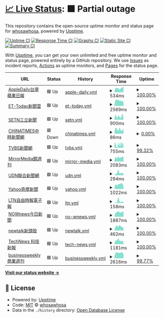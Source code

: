 # [📈 Live Status](https://whosawhosa.github.io/upptime): <!--live status--> **🟧 Partial outage**

This repository contains the open-source uptime monitor and status page for [whosawhosa](https://whosawhosa.github.io/upptime), powered by [Upptime](https://github.com/upptime/upptime).

[![Uptime CI](https://github.com/whosawhosa/upptime/workflows/Uptime%20CI/badge.svg)](https://github.com/whosawhosa/upptime/actions?query=workflow%3A%22Uptime+CI%22)
[![Response Time CI](https://github.com/whosawhosa/upptime/workflows/Response%20Time%20CI/badge.svg)](https://github.com/whosawhosa/upptime/actions?query=workflow%3A%22Response+Time+CI%22)
[![Graphs CI](https://github.com/whosawhosa/upptime/workflows/Graphs%20CI/badge.svg)](https://github.com/whosawhosa/upptime/actions?query=workflow%3A%22Graphs+CI%22)
[![Static Site CI](https://github.com/whosawhosa/upptime/workflows/Static%20Site%20CI/badge.svg)](https://github.com/whosawhosa/upptime/actions?query=workflow%3A%22Static+Site+CI%22)
[![Summary CI](https://github.com/whosawhosa/upptime/workflows/Summary%20CI/badge.svg)](https://github.com/whosawhosa/upptime/actions?query=workflow%3A%22Summary+CI%22)

With [Upptime](https://upptime.js.org), you can get your own unlimited and free uptime monitor and status page, powered entirely by a GitHub repository. We use [Issues](https://github.com/whosawhosa/upptime/issues) as incident reports, [Actions](https://github.com/whosawhosa/upptime/actions) as uptime monitors, and [Pages](https://whosawhosa.github.io/upptime) for the status page.

<!--start: status pages-->
<!-- This summary is generated by Upptime (https://github.com/upptime/upptime) -->
<!-- Do not edit this manually, your changes will be overwritten -->
<!-- prettier-ignore -->
| URL | Status | History | Response Time | Uptime |
| --- | ------ | ------- | ------------- | ------ |
| <img alt="" src="https://icons.duckduckgo.com/ip3/tw.appledaily.com.ico" height="13"> [AppleDaily台灣蘋果日報](https://tw.appledaily.com) | 🟩 Up | [apple-daily.yml](https://github.com/whosawhosa/upptime/commits/HEAD/history/apple-daily.yml) | <details><summary><img alt="Response time graph" src="./graphs/apple-daily/response-time-week.png" height="20"> 534ms</summary><br><a href="https://news.drekay.com/history/apple-daily"><img alt="Response time 1194" src="https://img.shields.io/endpoint?url=https%3A%2F%2Fraw.githubusercontent.com%2Fwhosawhosa%2Fupptime%2FHEAD%2Fapi%2Fapple-daily%2Fresponse-time.json"></a><br><a href="https://news.drekay.com/history/apple-daily"><img alt="24-hour response time 780" src="https://img.shields.io/endpoint?url=https%3A%2F%2Fraw.githubusercontent.com%2Fwhosawhosa%2Fupptime%2FHEAD%2Fapi%2Fapple-daily%2Fresponse-time-day.json"></a><br><a href="https://news.drekay.com/history/apple-daily"><img alt="7-day response time 534" src="https://img.shields.io/endpoint?url=https%3A%2F%2Fraw.githubusercontent.com%2Fwhosawhosa%2Fupptime%2FHEAD%2Fapi%2Fapple-daily%2Fresponse-time-week.json"></a><br><a href="https://news.drekay.com/history/apple-daily"><img alt="30-day response time 578" src="https://img.shields.io/endpoint?url=https%3A%2F%2Fraw.githubusercontent.com%2Fwhosawhosa%2Fupptime%2FHEAD%2Fapi%2Fapple-daily%2Fresponse-time-month.json"></a><br><a href="https://news.drekay.com/history/apple-daily"><img alt="1-year response time 1645" src="https://img.shields.io/endpoint?url=https%3A%2F%2Fraw.githubusercontent.com%2Fwhosawhosa%2Fupptime%2FHEAD%2Fapi%2Fapple-daily%2Fresponse-time-year.json"></a></details> | <details><summary><a href="https://news.drekay.com/history/apple-daily">100.00%</a></summary><a href="https://news.drekay.com/history/apple-daily"><img alt="All-time uptime 73.18%" src="https://img.shields.io/endpoint?url=https%3A%2F%2Fraw.githubusercontent.com%2Fwhosawhosa%2Fupptime%2FHEAD%2Fapi%2Fapple-daily%2Fuptime.json"></a><br><a href="https://news.drekay.com/history/apple-daily"><img alt="24-hour uptime 100.00%" src="https://img.shields.io/endpoint?url=https%3A%2F%2Fraw.githubusercontent.com%2Fwhosawhosa%2Fupptime%2FHEAD%2Fapi%2Fapple-daily%2Fuptime-day.json"></a><br><a href="https://news.drekay.com/history/apple-daily"><img alt="7-day uptime 100.00%" src="https://img.shields.io/endpoint?url=https%3A%2F%2Fraw.githubusercontent.com%2Fwhosawhosa%2Fupptime%2FHEAD%2Fapi%2Fapple-daily%2Fuptime-week.json"></a><br><a href="https://news.drekay.com/history/apple-daily"><img alt="30-day uptime 100.00%" src="https://img.shields.io/endpoint?url=https%3A%2F%2Fraw.githubusercontent.com%2Fwhosawhosa%2Fupptime%2FHEAD%2Fapi%2Fapple-daily%2Fuptime-month.json"></a><br><a href="https://news.drekay.com/history/apple-daily"><img alt="1-year uptime 52.56%" src="https://img.shields.io/endpoint?url=https%3A%2F%2Fraw.githubusercontent.com%2Fwhosawhosa%2Fupptime%2FHEAD%2Fapi%2Fapple-daily%2Fuptime-year.json"></a></details>
| <img alt="" src="https://icons.duckduckgo.com/ip3/www.ettoday.net.ico" height="13"> [ET-Today新聞雲](https://www.ettoday.net/) | 🟩 Up | [et-today.yml](https://github.com/whosawhosa/upptime/commits/HEAD/history/et-today.yml) | <details><summary><img alt="Response time graph" src="./graphs/et-today/response-time-week.png" height="20"> 2569ms</summary><br><a href="https://news.drekay.com/history/et-today"><img alt="Response time 2046" src="https://img.shields.io/endpoint?url=https%3A%2F%2Fraw.githubusercontent.com%2Fwhosawhosa%2Fupptime%2FHEAD%2Fapi%2Fet-today%2Fresponse-time.json"></a><br><a href="https://news.drekay.com/history/et-today"><img alt="24-hour response time 1920" src="https://img.shields.io/endpoint?url=https%3A%2F%2Fraw.githubusercontent.com%2Fwhosawhosa%2Fupptime%2FHEAD%2Fapi%2Fet-today%2Fresponse-time-day.json"></a><br><a href="https://news.drekay.com/history/et-today"><img alt="7-day response time 2569" src="https://img.shields.io/endpoint?url=https%3A%2F%2Fraw.githubusercontent.com%2Fwhosawhosa%2Fupptime%2FHEAD%2Fapi%2Fet-today%2Fresponse-time-week.json"></a><br><a href="https://news.drekay.com/history/et-today"><img alt="30-day response time 2445" src="https://img.shields.io/endpoint?url=https%3A%2F%2Fraw.githubusercontent.com%2Fwhosawhosa%2Fupptime%2FHEAD%2Fapi%2Fet-today%2Fresponse-time-month.json"></a><br><a href="https://news.drekay.com/history/et-today"><img alt="1-year response time 2134" src="https://img.shields.io/endpoint?url=https%3A%2F%2Fraw.githubusercontent.com%2Fwhosawhosa%2Fupptime%2FHEAD%2Fapi%2Fet-today%2Fresponse-time-year.json"></a></details> | <details><summary><a href="https://news.drekay.com/history/et-today">100.00%</a></summary><a href="https://news.drekay.com/history/et-today"><img alt="All-time uptime 99.99%" src="https://img.shields.io/endpoint?url=https%3A%2F%2Fraw.githubusercontent.com%2Fwhosawhosa%2Fupptime%2FHEAD%2Fapi%2Fet-today%2Fuptime.json"></a><br><a href="https://news.drekay.com/history/et-today"><img alt="24-hour uptime 100.00%" src="https://img.shields.io/endpoint?url=https%3A%2F%2Fraw.githubusercontent.com%2Fwhosawhosa%2Fupptime%2FHEAD%2Fapi%2Fet-today%2Fuptime-day.json"></a><br><a href="https://news.drekay.com/history/et-today"><img alt="7-day uptime 100.00%" src="https://img.shields.io/endpoint?url=https%3A%2F%2Fraw.githubusercontent.com%2Fwhosawhosa%2Fupptime%2FHEAD%2Fapi%2Fet-today%2Fuptime-week.json"></a><br><a href="https://news.drekay.com/history/et-today"><img alt="30-day uptime 100.00%" src="https://img.shields.io/endpoint?url=https%3A%2F%2Fraw.githubusercontent.com%2Fwhosawhosa%2Fupptime%2FHEAD%2Fapi%2Fet-today%2Fuptime-month.json"></a><br><a href="https://news.drekay.com/history/et-today"><img alt="1-year uptime 99.99%" src="https://img.shields.io/endpoint?url=https%3A%2F%2Fraw.githubusercontent.com%2Fwhosawhosa%2Fupptime%2FHEAD%2Fapi%2Fet-today%2Fuptime-year.json"></a></details>
| <img alt="" src="https://icons.duckduckgo.com/ip3/www.setn.com.ico" height="13"> [SETN三立新聞](https://www.setn.com/) | 🟩 Up | [setn.yml](https://github.com/whosawhosa/upptime/commits/HEAD/history/setn.yml) | <details><summary><img alt="Response time graph" src="./graphs/setn/response-time-week.png" height="20"> 900ms</summary><br><a href="https://news.drekay.com/history/setn"><img alt="Response time 647" src="https://img.shields.io/endpoint?url=https%3A%2F%2Fraw.githubusercontent.com%2Fwhosawhosa%2Fupptime%2FHEAD%2Fapi%2Fsetn%2Fresponse-time.json"></a><br><a href="https://news.drekay.com/history/setn"><img alt="24-hour response time 318" src="https://img.shields.io/endpoint?url=https%3A%2F%2Fraw.githubusercontent.com%2Fwhosawhosa%2Fupptime%2FHEAD%2Fapi%2Fsetn%2Fresponse-time-day.json"></a><br><a href="https://news.drekay.com/history/setn"><img alt="7-day response time 900" src="https://img.shields.io/endpoint?url=https%3A%2F%2Fraw.githubusercontent.com%2Fwhosawhosa%2Fupptime%2FHEAD%2Fapi%2Fsetn%2Fresponse-time-week.json"></a><br><a href="https://news.drekay.com/history/setn"><img alt="30-day response time 1078" src="https://img.shields.io/endpoint?url=https%3A%2F%2Fraw.githubusercontent.com%2Fwhosawhosa%2Fupptime%2FHEAD%2Fapi%2Fsetn%2Fresponse-time-month.json"></a><br><a href="https://news.drekay.com/history/setn"><img alt="1-year response time 678" src="https://img.shields.io/endpoint?url=https%3A%2F%2Fraw.githubusercontent.com%2Fwhosawhosa%2Fupptime%2FHEAD%2Fapi%2Fsetn%2Fresponse-time-year.json"></a></details> | <details><summary><a href="https://news.drekay.com/history/setn">100.00%</a></summary><a href="https://news.drekay.com/history/setn"><img alt="All-time uptime 100.00%" src="https://img.shields.io/endpoint?url=https%3A%2F%2Fraw.githubusercontent.com%2Fwhosawhosa%2Fupptime%2FHEAD%2Fapi%2Fsetn%2Fuptime.json"></a><br><a href="https://news.drekay.com/history/setn"><img alt="24-hour uptime 100.00%" src="https://img.shields.io/endpoint?url=https%3A%2F%2Fraw.githubusercontent.com%2Fwhosawhosa%2Fupptime%2FHEAD%2Fapi%2Fsetn%2Fuptime-day.json"></a><br><a href="https://news.drekay.com/history/setn"><img alt="7-day uptime 100.00%" src="https://img.shields.io/endpoint?url=https%3A%2F%2Fraw.githubusercontent.com%2Fwhosawhosa%2Fupptime%2FHEAD%2Fapi%2Fsetn%2Fuptime-week.json"></a><br><a href="https://news.drekay.com/history/setn"><img alt="30-day uptime 100.00%" src="https://img.shields.io/endpoint?url=https%3A%2F%2Fraw.githubusercontent.com%2Fwhosawhosa%2Fupptime%2FHEAD%2Fapi%2Fsetn%2Fuptime-month.json"></a><br><a href="https://news.drekay.com/history/setn"><img alt="1-year uptime 100.00%" src="https://img.shields.io/endpoint?url=https%3A%2F%2Fraw.githubusercontent.com%2Fwhosawhosa%2Fupptime%2FHEAD%2Fapi%2Fsetn%2Fuptime-year.json"></a></details>
| <img alt="" src="https://icons.duckduckgo.com/ip3/www.chinatimes.com.ico" height="13"> [CHINATIMES中時新聞網](https://www.chinatimes.com/?chdtv) | 🟥 Down | [chinatimes.yml](https://github.com/whosawhosa/upptime/commits/HEAD/history/chinatimes.yml) | <details><summary><img alt="Response time graph" src="./graphs/chinatimes/response-time-week.png" height="20"> 86ms</summary><br><a href="https://news.drekay.com/history/chinatimes"><img alt="Response time 176" src="https://img.shields.io/endpoint?url=https%3A%2F%2Fraw.githubusercontent.com%2Fwhosawhosa%2Fupptime%2FHEAD%2Fapi%2Fchinatimes%2Fresponse-time.json"></a><br><a href="https://news.drekay.com/history/chinatimes"><img alt="24-hour response time 103" src="https://img.shields.io/endpoint?url=https%3A%2F%2Fraw.githubusercontent.com%2Fwhosawhosa%2Fupptime%2FHEAD%2Fapi%2Fchinatimes%2Fresponse-time-day.json"></a><br><a href="https://news.drekay.com/history/chinatimes"><img alt="7-day response time 86" src="https://img.shields.io/endpoint?url=https%3A%2F%2Fraw.githubusercontent.com%2Fwhosawhosa%2Fupptime%2FHEAD%2Fapi%2Fchinatimes%2Fresponse-time-week.json"></a><br><a href="https://news.drekay.com/history/chinatimes"><img alt="30-day response time 89" src="https://img.shields.io/endpoint?url=https%3A%2F%2Fraw.githubusercontent.com%2Fwhosawhosa%2Fupptime%2FHEAD%2Fapi%2Fchinatimes%2Fresponse-time-month.json"></a><br><a href="https://news.drekay.com/history/chinatimes"><img alt="1-year response time 154" src="https://img.shields.io/endpoint?url=https%3A%2F%2Fraw.githubusercontent.com%2Fwhosawhosa%2Fupptime%2FHEAD%2Fapi%2Fchinatimes%2Fresponse-time-year.json"></a></details> | <details><summary><a href="https://news.drekay.com/history/chinatimes">0.00%</a></summary><a href="https://news.drekay.com/history/chinatimes"><img alt="All-time uptime 69.71%" src="https://img.shields.io/endpoint?url=https%3A%2F%2Fraw.githubusercontent.com%2Fwhosawhosa%2Fupptime%2FHEAD%2Fapi%2Fchinatimes%2Fuptime.json"></a><br><a href="https://news.drekay.com/history/chinatimes"><img alt="24-hour uptime 0.00%" src="https://img.shields.io/endpoint?url=https%3A%2F%2Fraw.githubusercontent.com%2Fwhosawhosa%2Fupptime%2FHEAD%2Fapi%2Fchinatimes%2Fuptime-day.json"></a><br><a href="https://news.drekay.com/history/chinatimes"><img alt="7-day uptime 0.00%" src="https://img.shields.io/endpoint?url=https%3A%2F%2Fraw.githubusercontent.com%2Fwhosawhosa%2Fupptime%2FHEAD%2Fapi%2Fchinatimes%2Fuptime-week.json"></a><br><a href="https://news.drekay.com/history/chinatimes"><img alt="30-day uptime 0.00%" src="https://img.shields.io/endpoint?url=https%3A%2F%2Fraw.githubusercontent.com%2Fwhosawhosa%2Fupptime%2FHEAD%2Fapi%2Fchinatimes%2Fuptime-month.json"></a><br><a href="https://news.drekay.com/history/chinatimes"><img alt="1-year uptime 41.26%" src="https://img.shields.io/endpoint?url=https%3A%2F%2Fraw.githubusercontent.com%2Fwhosawhosa%2Fupptime%2FHEAD%2Fapi%2Fchinatimes%2Fuptime-year.json"></a></details>
| <img alt="" src="https://icons.duckduckgo.com/ip3/www.tvbs.com.tw.ico" height="13"> [TVBS新聞網](https://www.tvbs.com.tw/) | 🟩 Up | [tvbs.yml](https://github.com/whosawhosa/upptime/commits/HEAD/history/tvbs.yml) | <details><summary><img alt="Response time graph" src="./graphs/tvbs/response-time-week.png" height="20"> 755ms</summary><br><a href="https://news.drekay.com/history/tvbs"><img alt="Response time 634" src="https://img.shields.io/endpoint?url=https%3A%2F%2Fraw.githubusercontent.com%2Fwhosawhosa%2Fupptime%2FHEAD%2Fapi%2Ftvbs%2Fresponse-time.json"></a><br><a href="https://news.drekay.com/history/tvbs"><img alt="24-hour response time 735" src="https://img.shields.io/endpoint?url=https%3A%2F%2Fraw.githubusercontent.com%2Fwhosawhosa%2Fupptime%2FHEAD%2Fapi%2Ftvbs%2Fresponse-time-day.json"></a><br><a href="https://news.drekay.com/history/tvbs"><img alt="7-day response time 755" src="https://img.shields.io/endpoint?url=https%3A%2F%2Fraw.githubusercontent.com%2Fwhosawhosa%2Fupptime%2FHEAD%2Fapi%2Ftvbs%2Fresponse-time-week.json"></a><br><a href="https://news.drekay.com/history/tvbs"><img alt="30-day response time 774" src="https://img.shields.io/endpoint?url=https%3A%2F%2Fraw.githubusercontent.com%2Fwhosawhosa%2Fupptime%2FHEAD%2Fapi%2Ftvbs%2Fresponse-time-month.json"></a><br><a href="https://news.drekay.com/history/tvbs"><img alt="1-year response time 637" src="https://img.shields.io/endpoint?url=https%3A%2F%2Fraw.githubusercontent.com%2Fwhosawhosa%2Fupptime%2FHEAD%2Fapi%2Ftvbs%2Fresponse-time-year.json"></a></details> | <details><summary><a href="https://news.drekay.com/history/tvbs">99.32%</a></summary><a href="https://news.drekay.com/history/tvbs"><img alt="All-time uptime 99.13%" src="https://img.shields.io/endpoint?url=https%3A%2F%2Fraw.githubusercontent.com%2Fwhosawhosa%2Fupptime%2FHEAD%2Fapi%2Ftvbs%2Fuptime.json"></a><br><a href="https://news.drekay.com/history/tvbs"><img alt="24-hour uptime 99.07%" src="https://img.shields.io/endpoint?url=https%3A%2F%2Fraw.githubusercontent.com%2Fwhosawhosa%2Fupptime%2FHEAD%2Fapi%2Ftvbs%2Fuptime-day.json"></a><br><a href="https://news.drekay.com/history/tvbs"><img alt="7-day uptime 99.32%" src="https://img.shields.io/endpoint?url=https%3A%2F%2Fraw.githubusercontent.com%2Fwhosawhosa%2Fupptime%2FHEAD%2Fapi%2Ftvbs%2Fuptime-week.json"></a><br><a href="https://news.drekay.com/history/tvbs"><img alt="30-day uptime 99.69%" src="https://img.shields.io/endpoint?url=https%3A%2F%2Fraw.githubusercontent.com%2Fwhosawhosa%2Fupptime%2FHEAD%2Fapi%2Ftvbs%2Fuptime-month.json"></a><br><a href="https://news.drekay.com/history/tvbs"><img alt="1-year uptime 99.92%" src="https://img.shields.io/endpoint?url=https%3A%2F%2Fraw.githubusercontent.com%2Fwhosawhosa%2Fupptime%2FHEAD%2Fapi%2Ftvbs%2Fuptime-year.json"></a></details>
| <img alt="" src="https://icons.duckduckgo.com/ip3/www.mirrormedia.mg.ico" height="13"> [MirrorMedia鏡週刊](https://www.mirrormedia.mg/) | 🟩 Up | [mirror-media.yml](https://github.com/whosawhosa/upptime/commits/HEAD/history/mirror-media.yml) | <details><summary><img alt="Response time graph" src="./graphs/mirror-media/response-time-week.png" height="20"> 2083ms</summary><br><a href="https://news.drekay.com/history/mirror-media"><img alt="Response time 1571" src="https://img.shields.io/endpoint?url=https%3A%2F%2Fraw.githubusercontent.com%2Fwhosawhosa%2Fupptime%2FHEAD%2Fapi%2Fmirror-media%2Fresponse-time.json"></a><br><a href="https://news.drekay.com/history/mirror-media"><img alt="24-hour response time 2471" src="https://img.shields.io/endpoint?url=https%3A%2F%2Fraw.githubusercontent.com%2Fwhosawhosa%2Fupptime%2FHEAD%2Fapi%2Fmirror-media%2Fresponse-time-day.json"></a><br><a href="https://news.drekay.com/history/mirror-media"><img alt="7-day response time 2083" src="https://img.shields.io/endpoint?url=https%3A%2F%2Fraw.githubusercontent.com%2Fwhosawhosa%2Fupptime%2FHEAD%2Fapi%2Fmirror-media%2Fresponse-time-week.json"></a><br><a href="https://news.drekay.com/history/mirror-media"><img alt="30-day response time 2145" src="https://img.shields.io/endpoint?url=https%3A%2F%2Fraw.githubusercontent.com%2Fwhosawhosa%2Fupptime%2FHEAD%2Fapi%2Fmirror-media%2Fresponse-time-month.json"></a><br><a href="https://news.drekay.com/history/mirror-media"><img alt="1-year response time 1699" src="https://img.shields.io/endpoint?url=https%3A%2F%2Fraw.githubusercontent.com%2Fwhosawhosa%2Fupptime%2FHEAD%2Fapi%2Fmirror-media%2Fresponse-time-year.json"></a></details> | <details><summary><a href="https://news.drekay.com/history/mirror-media">100.00%</a></summary><a href="https://news.drekay.com/history/mirror-media"><img alt="All-time uptime 99.98%" src="https://img.shields.io/endpoint?url=https%3A%2F%2Fraw.githubusercontent.com%2Fwhosawhosa%2Fupptime%2FHEAD%2Fapi%2Fmirror-media%2Fuptime.json"></a><br><a href="https://news.drekay.com/history/mirror-media"><img alt="24-hour uptime 100.00%" src="https://img.shields.io/endpoint?url=https%3A%2F%2Fraw.githubusercontent.com%2Fwhosawhosa%2Fupptime%2FHEAD%2Fapi%2Fmirror-media%2Fuptime-day.json"></a><br><a href="https://news.drekay.com/history/mirror-media"><img alt="7-day uptime 100.00%" src="https://img.shields.io/endpoint?url=https%3A%2F%2Fraw.githubusercontent.com%2Fwhosawhosa%2Fupptime%2FHEAD%2Fapi%2Fmirror-media%2Fuptime-week.json"></a><br><a href="https://news.drekay.com/history/mirror-media"><img alt="30-day uptime 100.00%" src="https://img.shields.io/endpoint?url=https%3A%2F%2Fraw.githubusercontent.com%2Fwhosawhosa%2Fupptime%2FHEAD%2Fapi%2Fmirror-media%2Fuptime-month.json"></a><br><a href="https://news.drekay.com/history/mirror-media"><img alt="1-year uptime 100.00%" src="https://img.shields.io/endpoint?url=https%3A%2F%2Fraw.githubusercontent.com%2Fwhosawhosa%2Fupptime%2FHEAD%2Fapi%2Fmirror-media%2Fuptime-year.json"></a></details>
| <img alt="" src="https://icons.duckduckgo.com/ip3/udn.com.ico" height="13"> [UDN聯合新聞網](https://udn.com/news/index) | 🟩 Up | [udn.yml](https://github.com/whosawhosa/upptime/commits/HEAD/history/udn.yml) | <details><summary><img alt="Response time graph" src="./graphs/udn/response-time-week.png" height="20"> 294ms</summary><br><a href="https://news.drekay.com/history/udn"><img alt="Response time 305" src="https://img.shields.io/endpoint?url=https%3A%2F%2Fraw.githubusercontent.com%2Fwhosawhosa%2Fupptime%2FHEAD%2Fapi%2Fudn%2Fresponse-time.json"></a><br><a href="https://news.drekay.com/history/udn"><img alt="24-hour response time 164" src="https://img.shields.io/endpoint?url=https%3A%2F%2Fraw.githubusercontent.com%2Fwhosawhosa%2Fupptime%2FHEAD%2Fapi%2Fudn%2Fresponse-time-day.json"></a><br><a href="https://news.drekay.com/history/udn"><img alt="7-day response time 294" src="https://img.shields.io/endpoint?url=https%3A%2F%2Fraw.githubusercontent.com%2Fwhosawhosa%2Fupptime%2FHEAD%2Fapi%2Fudn%2Fresponse-time-week.json"></a><br><a href="https://news.drekay.com/history/udn"><img alt="30-day response time 299" src="https://img.shields.io/endpoint?url=https%3A%2F%2Fraw.githubusercontent.com%2Fwhosawhosa%2Fupptime%2FHEAD%2Fapi%2Fudn%2Fresponse-time-month.json"></a><br><a href="https://news.drekay.com/history/udn"><img alt="1-year response time 298" src="https://img.shields.io/endpoint?url=https%3A%2F%2Fraw.githubusercontent.com%2Fwhosawhosa%2Fupptime%2FHEAD%2Fapi%2Fudn%2Fresponse-time-year.json"></a></details> | <details><summary><a href="https://news.drekay.com/history/udn">100.00%</a></summary><a href="https://news.drekay.com/history/udn"><img alt="All-time uptime 99.99%" src="https://img.shields.io/endpoint?url=https%3A%2F%2Fraw.githubusercontent.com%2Fwhosawhosa%2Fupptime%2FHEAD%2Fapi%2Fudn%2Fuptime.json"></a><br><a href="https://news.drekay.com/history/udn"><img alt="24-hour uptime 100.00%" src="https://img.shields.io/endpoint?url=https%3A%2F%2Fraw.githubusercontent.com%2Fwhosawhosa%2Fupptime%2FHEAD%2Fapi%2Fudn%2Fuptime-day.json"></a><br><a href="https://news.drekay.com/history/udn"><img alt="7-day uptime 100.00%" src="https://img.shields.io/endpoint?url=https%3A%2F%2Fraw.githubusercontent.com%2Fwhosawhosa%2Fupptime%2FHEAD%2Fapi%2Fudn%2Fuptime-week.json"></a><br><a href="https://news.drekay.com/history/udn"><img alt="30-day uptime 100.00%" src="https://img.shields.io/endpoint?url=https%3A%2F%2Fraw.githubusercontent.com%2Fwhosawhosa%2Fupptime%2FHEAD%2Fapi%2Fudn%2Fuptime-month.json"></a><br><a href="https://news.drekay.com/history/udn"><img alt="1-year uptime 100.00%" src="https://img.shields.io/endpoint?url=https%3A%2F%2Fraw.githubusercontent.com%2Fwhosawhosa%2Fupptime%2FHEAD%2Fapi%2Fudn%2Fuptime-year.json"></a></details>
| <img alt="" src="https://icons.duckduckgo.com/ip3/tw.news.yahoo.com.ico" height="13"> [Yahoo奇摩新聞](https://tw.news.yahoo.com/) | 🟩 Up | [yahoo.yml](https://github.com/whosawhosa/upptime/commits/HEAD/history/yahoo.yml) | <details><summary><img alt="Response time graph" src="./graphs/yahoo/response-time-week.png" height="20"> 1022ms</summary><br><a href="https://news.drekay.com/history/yahoo"><img alt="Response time 1186" src="https://img.shields.io/endpoint?url=https%3A%2F%2Fraw.githubusercontent.com%2Fwhosawhosa%2Fupptime%2FHEAD%2Fapi%2Fyahoo%2Fresponse-time.json"></a><br><a href="https://news.drekay.com/history/yahoo"><img alt="24-hour response time 626" src="https://img.shields.io/endpoint?url=https%3A%2F%2Fraw.githubusercontent.com%2Fwhosawhosa%2Fupptime%2FHEAD%2Fapi%2Fyahoo%2Fresponse-time-day.json"></a><br><a href="https://news.drekay.com/history/yahoo"><img alt="7-day response time 1022" src="https://img.shields.io/endpoint?url=https%3A%2F%2Fraw.githubusercontent.com%2Fwhosawhosa%2Fupptime%2FHEAD%2Fapi%2Fyahoo%2Fresponse-time-week.json"></a><br><a href="https://news.drekay.com/history/yahoo"><img alt="30-day response time 959" src="https://img.shields.io/endpoint?url=https%3A%2F%2Fraw.githubusercontent.com%2Fwhosawhosa%2Fupptime%2FHEAD%2Fapi%2Fyahoo%2Fresponse-time-month.json"></a><br><a href="https://news.drekay.com/history/yahoo"><img alt="1-year response time 1125" src="https://img.shields.io/endpoint?url=https%3A%2F%2Fraw.githubusercontent.com%2Fwhosawhosa%2Fupptime%2FHEAD%2Fapi%2Fyahoo%2Fresponse-time-year.json"></a></details> | <details><summary><a href="https://news.drekay.com/history/yahoo">100.00%</a></summary><a href="https://news.drekay.com/history/yahoo"><img alt="All-time uptime 99.97%" src="https://img.shields.io/endpoint?url=https%3A%2F%2Fraw.githubusercontent.com%2Fwhosawhosa%2Fupptime%2FHEAD%2Fapi%2Fyahoo%2Fuptime.json"></a><br><a href="https://news.drekay.com/history/yahoo"><img alt="24-hour uptime 100.00%" src="https://img.shields.io/endpoint?url=https%3A%2F%2Fraw.githubusercontent.com%2Fwhosawhosa%2Fupptime%2FHEAD%2Fapi%2Fyahoo%2Fuptime-day.json"></a><br><a href="https://news.drekay.com/history/yahoo"><img alt="7-day uptime 100.00%" src="https://img.shields.io/endpoint?url=https%3A%2F%2Fraw.githubusercontent.com%2Fwhosawhosa%2Fupptime%2FHEAD%2Fapi%2Fyahoo%2Fuptime-week.json"></a><br><a href="https://news.drekay.com/history/yahoo"><img alt="30-day uptime 100.00%" src="https://img.shields.io/endpoint?url=https%3A%2F%2Fraw.githubusercontent.com%2Fwhosawhosa%2Fupptime%2FHEAD%2Fapi%2Fyahoo%2Fuptime-month.json"></a><br><a href="https://news.drekay.com/history/yahoo"><img alt="1-year uptime 100.00%" src="https://img.shields.io/endpoint?url=https%3A%2F%2Fraw.githubusercontent.com%2Fwhosawhosa%2Fupptime%2FHEAD%2Fapi%2Fyahoo%2Fuptime-year.json"></a></details>
| <img alt="" src="https://icons.duckduckgo.com/ip3/www.ltn.com.tw.ico" height="13"> [LTN自由時報電子報](https://www.ltn.com.tw/) | 🟩 Up | [ltn.yml](https://github.com/whosawhosa/upptime/commits/HEAD/history/ltn.yml) | <details><summary><img alt="Response time graph" src="./graphs/ltn/response-time-week.png" height="20"> 158ms</summary><br><a href="https://news.drekay.com/history/ltn"><img alt="Response time 483" src="https://img.shields.io/endpoint?url=https%3A%2F%2Fraw.githubusercontent.com%2Fwhosawhosa%2Fupptime%2FHEAD%2Fapi%2Fltn%2Fresponse-time.json"></a><br><a href="https://news.drekay.com/history/ltn"><img alt="24-hour response time 90" src="https://img.shields.io/endpoint?url=https%3A%2F%2Fraw.githubusercontent.com%2Fwhosawhosa%2Fupptime%2FHEAD%2Fapi%2Fltn%2Fresponse-time-day.json"></a><br><a href="https://news.drekay.com/history/ltn"><img alt="7-day response time 158" src="https://img.shields.io/endpoint?url=https%3A%2F%2Fraw.githubusercontent.com%2Fwhosawhosa%2Fupptime%2FHEAD%2Fapi%2Fltn%2Fresponse-time-week.json"></a><br><a href="https://news.drekay.com/history/ltn"><img alt="30-day response time 226" src="https://img.shields.io/endpoint?url=https%3A%2F%2Fraw.githubusercontent.com%2Fwhosawhosa%2Fupptime%2FHEAD%2Fapi%2Fltn%2Fresponse-time-month.json"></a><br><a href="https://news.drekay.com/history/ltn"><img alt="1-year response time 475" src="https://img.shields.io/endpoint?url=https%3A%2F%2Fraw.githubusercontent.com%2Fwhosawhosa%2Fupptime%2FHEAD%2Fapi%2Fltn%2Fresponse-time-year.json"></a></details> | <details><summary><a href="https://news.drekay.com/history/ltn">100.00%</a></summary><a href="https://news.drekay.com/history/ltn"><img alt="All-time uptime 99.80%" src="https://img.shields.io/endpoint?url=https%3A%2F%2Fraw.githubusercontent.com%2Fwhosawhosa%2Fupptime%2FHEAD%2Fapi%2Fltn%2Fuptime.json"></a><br><a href="https://news.drekay.com/history/ltn"><img alt="24-hour uptime 100.00%" src="https://img.shields.io/endpoint?url=https%3A%2F%2Fraw.githubusercontent.com%2Fwhosawhosa%2Fupptime%2FHEAD%2Fapi%2Fltn%2Fuptime-day.json"></a><br><a href="https://news.drekay.com/history/ltn"><img alt="7-day uptime 100.00%" src="https://img.shields.io/endpoint?url=https%3A%2F%2Fraw.githubusercontent.com%2Fwhosawhosa%2Fupptime%2FHEAD%2Fapi%2Fltn%2Fuptime-week.json"></a><br><a href="https://news.drekay.com/history/ltn"><img alt="30-day uptime 100.00%" src="https://img.shields.io/endpoint?url=https%3A%2F%2Fraw.githubusercontent.com%2Fwhosawhosa%2Fupptime%2FHEAD%2Fapi%2Fltn%2Fuptime-month.json"></a><br><a href="https://news.drekay.com/history/ltn"><img alt="1-year uptime 99.67%" src="https://img.shields.io/endpoint?url=https%3A%2F%2Fraw.githubusercontent.com%2Fwhosawhosa%2Fupptime%2FHEAD%2Fapi%2Fltn%2Fuptime-year.json"></a></details>
| <img alt="" src="https://icons.duckduckgo.com/ip3/www.nownews.com.ico" height="13"> [NOWnews今日新聞](https://www.nownews.com/) | 🟩 Up | [no-wnews.yml](https://github.com/whosawhosa/upptime/commits/HEAD/history/no-wnews.yml) | <details><summary><img alt="Response time graph" src="./graphs/no-wnews/response-time-week.png" height="20"> 1887ms</summary><br><a href="https://news.drekay.com/history/no-wnews"><img alt="Response time 1771" src="https://img.shields.io/endpoint?url=https%3A%2F%2Fraw.githubusercontent.com%2Fwhosawhosa%2Fupptime%2FHEAD%2Fapi%2Fno-wnews%2Fresponse-time.json"></a><br><a href="https://news.drekay.com/history/no-wnews"><img alt="24-hour response time 1959" src="https://img.shields.io/endpoint?url=https%3A%2F%2Fraw.githubusercontent.com%2Fwhosawhosa%2Fupptime%2FHEAD%2Fapi%2Fno-wnews%2Fresponse-time-day.json"></a><br><a href="https://news.drekay.com/history/no-wnews"><img alt="7-day response time 1887" src="https://img.shields.io/endpoint?url=https%3A%2F%2Fraw.githubusercontent.com%2Fwhosawhosa%2Fupptime%2FHEAD%2Fapi%2Fno-wnews%2Fresponse-time-week.json"></a><br><a href="https://news.drekay.com/history/no-wnews"><img alt="30-day response time 2018" src="https://img.shields.io/endpoint?url=https%3A%2F%2Fraw.githubusercontent.com%2Fwhosawhosa%2Fupptime%2FHEAD%2Fapi%2Fno-wnews%2Fresponse-time-month.json"></a><br><a href="https://news.drekay.com/history/no-wnews"><img alt="1-year response time 1822" src="https://img.shields.io/endpoint?url=https%3A%2F%2Fraw.githubusercontent.com%2Fwhosawhosa%2Fupptime%2FHEAD%2Fapi%2Fno-wnews%2Fresponse-time-year.json"></a></details> | <details><summary><a href="https://news.drekay.com/history/no-wnews">100.00%</a></summary><a href="https://news.drekay.com/history/no-wnews"><img alt="All-time uptime 99.95%" src="https://img.shields.io/endpoint?url=https%3A%2F%2Fraw.githubusercontent.com%2Fwhosawhosa%2Fupptime%2FHEAD%2Fapi%2Fno-wnews%2Fuptime.json"></a><br><a href="https://news.drekay.com/history/no-wnews"><img alt="24-hour uptime 100.00%" src="https://img.shields.io/endpoint?url=https%3A%2F%2Fraw.githubusercontent.com%2Fwhosawhosa%2Fupptime%2FHEAD%2Fapi%2Fno-wnews%2Fuptime-day.json"></a><br><a href="https://news.drekay.com/history/no-wnews"><img alt="7-day uptime 100.00%" src="https://img.shields.io/endpoint?url=https%3A%2F%2Fraw.githubusercontent.com%2Fwhosawhosa%2Fupptime%2FHEAD%2Fapi%2Fno-wnews%2Fuptime-week.json"></a><br><a href="https://news.drekay.com/history/no-wnews"><img alt="30-day uptime 100.00%" src="https://img.shields.io/endpoint?url=https%3A%2F%2Fraw.githubusercontent.com%2Fwhosawhosa%2Fupptime%2FHEAD%2Fapi%2Fno-wnews%2Fuptime-month.json"></a><br><a href="https://news.drekay.com/history/no-wnews"><img alt="1-year uptime 100.00%" src="https://img.shields.io/endpoint?url=https%3A%2F%2Fraw.githubusercontent.com%2Fwhosawhosa%2Fupptime%2FHEAD%2Fapi%2Fno-wnews%2Fuptime-year.json"></a></details>
| <img alt="" src="https://icons.duckduckgo.com/ip3/newtalk.tw.ico" height="13"> [newtalk新頭殼](https://newtalk.tw/) | 🟩 Up | [newtalk.yml](https://github.com/whosawhosa/upptime/commits/HEAD/history/newtalk.yml) | <details><summary><img alt="Response time graph" src="./graphs/newtalk/response-time-week.png" height="20"> 462ms</summary><br><a href="https://news.drekay.com/history/newtalk"><img alt="Response time 404" src="https://img.shields.io/endpoint?url=https%3A%2F%2Fraw.githubusercontent.com%2Fwhosawhosa%2Fupptime%2FHEAD%2Fapi%2Fnewtalk%2Fresponse-time.json"></a><br><a href="https://news.drekay.com/history/newtalk"><img alt="24-hour response time 359" src="https://img.shields.io/endpoint?url=https%3A%2F%2Fraw.githubusercontent.com%2Fwhosawhosa%2Fupptime%2FHEAD%2Fapi%2Fnewtalk%2Fresponse-time-day.json"></a><br><a href="https://news.drekay.com/history/newtalk"><img alt="7-day response time 462" src="https://img.shields.io/endpoint?url=https%3A%2F%2Fraw.githubusercontent.com%2Fwhosawhosa%2Fupptime%2FHEAD%2Fapi%2Fnewtalk%2Fresponse-time-week.json"></a><br><a href="https://news.drekay.com/history/newtalk"><img alt="30-day response time 428" src="https://img.shields.io/endpoint?url=https%3A%2F%2Fraw.githubusercontent.com%2Fwhosawhosa%2Fupptime%2FHEAD%2Fapi%2Fnewtalk%2Fresponse-time-month.json"></a><br><a href="https://news.drekay.com/history/newtalk"><img alt="1-year response time 422" src="https://img.shields.io/endpoint?url=https%3A%2F%2Fraw.githubusercontent.com%2Fwhosawhosa%2Fupptime%2FHEAD%2Fapi%2Fnewtalk%2Fresponse-time-year.json"></a></details> | <details><summary><a href="https://news.drekay.com/history/newtalk">100.00%</a></summary><a href="https://news.drekay.com/history/newtalk"><img alt="All-time uptime 99.93%" src="https://img.shields.io/endpoint?url=https%3A%2F%2Fraw.githubusercontent.com%2Fwhosawhosa%2Fupptime%2FHEAD%2Fapi%2Fnewtalk%2Fuptime.json"></a><br><a href="https://news.drekay.com/history/newtalk"><img alt="24-hour uptime 100.00%" src="https://img.shields.io/endpoint?url=https%3A%2F%2Fraw.githubusercontent.com%2Fwhosawhosa%2Fupptime%2FHEAD%2Fapi%2Fnewtalk%2Fuptime-day.json"></a><br><a href="https://news.drekay.com/history/newtalk"><img alt="7-day uptime 100.00%" src="https://img.shields.io/endpoint?url=https%3A%2F%2Fraw.githubusercontent.com%2Fwhosawhosa%2Fupptime%2FHEAD%2Fapi%2Fnewtalk%2Fuptime-week.json"></a><br><a href="https://news.drekay.com/history/newtalk"><img alt="30-day uptime 100.00%" src="https://img.shields.io/endpoint?url=https%3A%2F%2Fraw.githubusercontent.com%2Fwhosawhosa%2Fupptime%2FHEAD%2Fapi%2Fnewtalk%2Fuptime-month.json"></a><br><a href="https://news.drekay.com/history/newtalk"><img alt="1-year uptime 99.89%" src="https://img.shields.io/endpoint?url=https%3A%2F%2Fraw.githubusercontent.com%2Fwhosawhosa%2Fupptime%2FHEAD%2Fapi%2Fnewtalk%2Fuptime-year.json"></a></details>
| <img alt="" src="https://icons.duckduckgo.com/ip3/technews.tw.ico" height="13"> [TechNews 科技新報](https://technews.tw/) | 🟩 Up | [tech-news.yml](https://github.com/whosawhosa/upptime/commits/HEAD/history/tech-news.yml) | <details><summary><img alt="Response time graph" src="./graphs/tech-news/response-time-week.png" height="20"> 1181ms</summary><br><a href="https://news.drekay.com/history/tech-news"><img alt="Response time 1047" src="https://img.shields.io/endpoint?url=https%3A%2F%2Fraw.githubusercontent.com%2Fwhosawhosa%2Fupptime%2FHEAD%2Fapi%2Ftech-news%2Fresponse-time.json"></a><br><a href="https://news.drekay.com/history/tech-news"><img alt="24-hour response time 709" src="https://img.shields.io/endpoint?url=https%3A%2F%2Fraw.githubusercontent.com%2Fwhosawhosa%2Fupptime%2FHEAD%2Fapi%2Ftech-news%2Fresponse-time-day.json"></a><br><a href="https://news.drekay.com/history/tech-news"><img alt="7-day response time 1181" src="https://img.shields.io/endpoint?url=https%3A%2F%2Fraw.githubusercontent.com%2Fwhosawhosa%2Fupptime%2FHEAD%2Fapi%2Ftech-news%2Fresponse-time-week.json"></a><br><a href="https://news.drekay.com/history/tech-news"><img alt="30-day response time 1087" src="https://img.shields.io/endpoint?url=https%3A%2F%2Fraw.githubusercontent.com%2Fwhosawhosa%2Fupptime%2FHEAD%2Fapi%2Ftech-news%2Fresponse-time-month.json"></a><br><a href="https://news.drekay.com/history/tech-news"><img alt="1-year response time 1055" src="https://img.shields.io/endpoint?url=https%3A%2F%2Fraw.githubusercontent.com%2Fwhosawhosa%2Fupptime%2FHEAD%2Fapi%2Ftech-news%2Fresponse-time-year.json"></a></details> | <details><summary><a href="https://news.drekay.com/history/tech-news">100.00%</a></summary><a href="https://news.drekay.com/history/tech-news"><img alt="All-time uptime 99.98%" src="https://img.shields.io/endpoint?url=https%3A%2F%2Fraw.githubusercontent.com%2Fwhosawhosa%2Fupptime%2FHEAD%2Fapi%2Ftech-news%2Fuptime.json"></a><br><a href="https://news.drekay.com/history/tech-news"><img alt="24-hour uptime 100.00%" src="https://img.shields.io/endpoint?url=https%3A%2F%2Fraw.githubusercontent.com%2Fwhosawhosa%2Fupptime%2FHEAD%2Fapi%2Ftech-news%2Fuptime-day.json"></a><br><a href="https://news.drekay.com/history/tech-news"><img alt="7-day uptime 100.00%" src="https://img.shields.io/endpoint?url=https%3A%2F%2Fraw.githubusercontent.com%2Fwhosawhosa%2Fupptime%2FHEAD%2Fapi%2Ftech-news%2Fuptime-week.json"></a><br><a href="https://news.drekay.com/history/tech-news"><img alt="30-day uptime 100.00%" src="https://img.shields.io/endpoint?url=https%3A%2F%2Fraw.githubusercontent.com%2Fwhosawhosa%2Fupptime%2FHEAD%2Fapi%2Ftech-news%2Fuptime-month.json"></a><br><a href="https://news.drekay.com/history/tech-news"><img alt="1-year uptime 99.99%" src="https://img.shields.io/endpoint?url=https%3A%2F%2Fraw.githubusercontent.com%2Fwhosawhosa%2Fupptime%2FHEAD%2Fapi%2Ftech-news%2Fuptime-year.json"></a></details>
| <img alt="" src="https://icons.duckduckgo.com/ip3/www.businessweekly.com.tw.ico" height="13"> [businessweekly商業週刊](https://www.businessweekly.com.tw/) | 🟩 Up | [businessweekly.yml](https://github.com/whosawhosa/upptime/commits/HEAD/history/businessweekly.yml) | <details><summary><img alt="Response time graph" src="./graphs/businessweekly/response-time-week.png" height="20"> 2616ms</summary><br><a href="https://news.drekay.com/history/businessweekly"><img alt="Response time 2672" src="https://img.shields.io/endpoint?url=https%3A%2F%2Fraw.githubusercontent.com%2Fwhosawhosa%2Fupptime%2FHEAD%2Fapi%2Fbusinessweekly%2Fresponse-time.json"></a><br><a href="https://news.drekay.com/history/businessweekly"><img alt="24-hour response time 1990" src="https://img.shields.io/endpoint?url=https%3A%2F%2Fraw.githubusercontent.com%2Fwhosawhosa%2Fupptime%2FHEAD%2Fapi%2Fbusinessweekly%2Fresponse-time-day.json"></a><br><a href="https://news.drekay.com/history/businessweekly"><img alt="7-day response time 2616" src="https://img.shields.io/endpoint?url=https%3A%2F%2Fraw.githubusercontent.com%2Fwhosawhosa%2Fupptime%2FHEAD%2Fapi%2Fbusinessweekly%2Fresponse-time-week.json"></a><br><a href="https://news.drekay.com/history/businessweekly"><img alt="30-day response time 3197" src="https://img.shields.io/endpoint?url=https%3A%2F%2Fraw.githubusercontent.com%2Fwhosawhosa%2Fupptime%2FHEAD%2Fapi%2Fbusinessweekly%2Fresponse-time-month.json"></a><br><a href="https://news.drekay.com/history/businessweekly"><img alt="1-year response time 2721" src="https://img.shields.io/endpoint?url=https%3A%2F%2Fraw.githubusercontent.com%2Fwhosawhosa%2Fupptime%2FHEAD%2Fapi%2Fbusinessweekly%2Fresponse-time-year.json"></a></details> | <details><summary><a href="https://news.drekay.com/history/businessweekly">99.77%</a></summary><a href="https://news.drekay.com/history/businessweekly"><img alt="All-time uptime 99.56%" src="https://img.shields.io/endpoint?url=https%3A%2F%2Fraw.githubusercontent.com%2Fwhosawhosa%2Fupptime%2FHEAD%2Fapi%2Fbusinessweekly%2Fuptime.json"></a><br><a href="https://news.drekay.com/history/businessweekly"><img alt="24-hour uptime 100.00%" src="https://img.shields.io/endpoint?url=https%3A%2F%2Fraw.githubusercontent.com%2Fwhosawhosa%2Fupptime%2FHEAD%2Fapi%2Fbusinessweekly%2Fuptime-day.json"></a><br><a href="https://news.drekay.com/history/businessweekly"><img alt="7-day uptime 99.77%" src="https://img.shields.io/endpoint?url=https%3A%2F%2Fraw.githubusercontent.com%2Fwhosawhosa%2Fupptime%2FHEAD%2Fapi%2Fbusinessweekly%2Fuptime-week.json"></a><br><a href="https://news.drekay.com/history/businessweekly"><img alt="30-day uptime 99.95%" src="https://img.shields.io/endpoint?url=https%3A%2F%2Fraw.githubusercontent.com%2Fwhosawhosa%2Fupptime%2FHEAD%2Fapi%2Fbusinessweekly%2Fuptime-month.json"></a><br><a href="https://news.drekay.com/history/businessweekly"><img alt="1-year uptime 99.71%" src="https://img.shields.io/endpoint?url=https%3A%2F%2Fraw.githubusercontent.com%2Fwhosawhosa%2Fupptime%2FHEAD%2Fapi%2Fbusinessweekly%2Fuptime-year.json"></a></details>

<!--end: status pages-->

[**Visit our status website →**](https://whosawhosa.github.io/upptime)

## 📄 License

- Powered by: [Upptime](https://github.com/upptime/upptime)
- Code: [MIT](./LICENSE) © [whosawhosa](https://whosawhosa.github.io/upptime)
- Data in the `./history` directory: [Open Database License](https://opendatacommons.org/licenses/odbl/1-0/)
